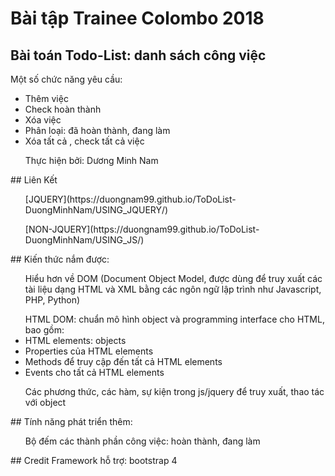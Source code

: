 # Bài tập Trainee Colombo 2018
## Bài toán Todo-List: danh sách công việc
 Một số chức năng yêu cầu: 
 <ul>
   <li> Thêm việc </li>
   <li> Check hoàn thành</li>
   <li> Xóa việc </li>
   <li> Phân loại: đã hoàn thành, đang làm </li>
   <li> Xóa tất cả , check tất cả việc </li>
 </ul>
 <ul> Thực hiện  bởi: Dương Minh Nam </ul>
## Liên Kết
  <ul> [JQUERY](https://duongnam99.github.io/ToDoList-DuongMinhNam/USING_JQUERY/) </ul>
  <ul> [NON-JQUERY](https://duongnam99.github.io/ToDoList-DuongMinhNam/USING_JS/) </ul>
## Kiến thức nắm được:
  <ul> Hiểu hơn về DOM (Document Object Model, được dùng để truy xuất các tài liệu dạng HTML và XML bằng các ngôn ngữ lập trình như Javascript, PHP, Python)       </ul>
  <ul> HTML DOM:  chuẩn mô hình object và programming interface cho HTML, bao gồm:
   <li> HTML elements: objects </li>
   <li> Properties của HTML elements </li>
   <li> Methods để truy cập đến tất cả HTML elements </li>
   <li> Events cho tất cả HTML elements </li>
  </ul>
  <ul> Các phương thức, các hàm, sự kiện trong js/jquery để truy xuất, thao tác với object </ul>
## Tính năng phát triển thêm:
  <ul> Bộ đếm các thành phần công việc: hoàn thành, đang làm  </ul>
## Credit
Framework hỗ trợ: bootstrap 4
